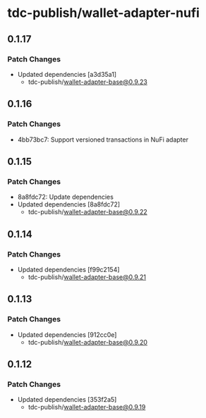 # tdc-publish/wallet-adapter-nufi

## 0.1.17

### Patch Changes

-   Updated dependencies [a3d35a1]
    -   tdc-publish/wallet-adapter-base@0.9.23

## 0.1.16

### Patch Changes

-   4bb73bc7: Support versioned transactions in NuFi adapter

## 0.1.15

### Patch Changes

-   8a8fdc72: Update dependencies
-   Updated dependencies [8a8fdc72]
    -   tdc-publish/wallet-adapter-base@0.9.22

## 0.1.14

### Patch Changes

-   Updated dependencies [f99c2154]
    -   tdc-publish/wallet-adapter-base@0.9.21

## 0.1.13

### Patch Changes

-   Updated dependencies [912cc0e]
    -   tdc-publish/wallet-adapter-base@0.9.20

## 0.1.12

### Patch Changes

-   Updated dependencies [353f2a5]
    -   tdc-publish/wallet-adapter-base@0.9.19

